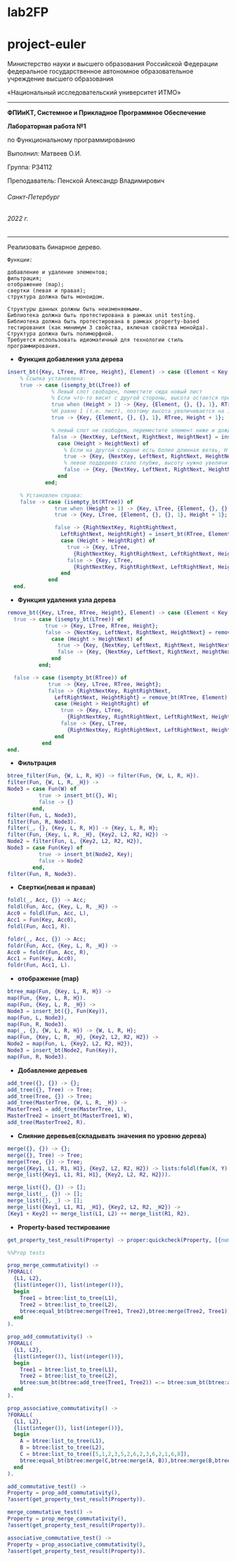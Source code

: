 # lab2FP
# project-euler
Министерство науки и высшего образования Российской Федерации федеральное государственное автономное образовательное учреждение высшего образования

«Национальный исследовательский университет ИТМО»

---
__ФПИиКТ, Системное и Прикладное Программное Обеспечение__

__Лабораторная работа №1__

по Функциональному программированию

Выполнил: Матвеев О.И.

Группа: P34112

Преподаватель: Пенской Александр Владимирович

###### Санкт-Петербург
###### 2022 г.
---
Реализовать бинарное дерево.

    Функции:

    добавление и удаление элементов;
    фильтрация;
    отображение (map);
    свертки (левая и правая);
    структура должна быть моноидом.

    Структуры данных должны быть неизменяемыми.
    Библиотека должна быть протестирована в рамках unit testing.
    Библиотека должна быть протестирована в рамках property-based тестирования (как минимум 3 свойства, включая свойства монойда).
    Структура должна быть полиморфной.
    Требуется использовать идиоматичный для технологии стиль программирования.

+ __Функция добавления узла дерева__
``` erlang
insert_bt({Key, LTree, RTree, Height}, Element) -> case (Element < Key) of
    % Ссылка установлена:
    true -> case (isempty_bt(LTree)) of
              % Левый слот свободен, поместите сюда новый лист
              % Если что-то висит с другой стороны, высота остается прежней
              true when (Height > 1) -> {Key, {Element, {}, {}, 1}, RTree, Height};
              %H равно 1 (т.е. лист), поэтому высота увеличивается на 1
              true -> {Key, {Element, {}, {}, 1}, RTree, Height + 1};

              % левый слот не свободен, переместите элемент ниже и дождитесь высоты следующего дерева
              false -> {NextKey, LeftNext, RightNext, HeightNext} = insert_bt(LTree, Element),
                case (Height > HeightNext) of
                  % Если на другой стороне есть более длинная ветвь, H остается нетронутой
                  true -> {Key, {NextKey, LeftNext, RightNext, HeightNext}, RTree, Height};
                  % левое поддерево стало глубже, высоту нужно увеличить на 1
                  false -> {Key, {NextKey, LeftNext, RightNext, HeightNext}, RTree, Height + 1}
                end
            end;

    % Установлен справа:
    false -> case (isempty_bt(RTree)) of
               true when (Height > 1) -> {Key, LTree, {Element, {}, {}, 1}, Height};
               true -> {Key, LTree, {Element, {}, {}, 1}, Height + 1};

               false -> {RightNextKey, RightRightNext,
                 LeftRightNext, HeightRight} = insert_bt(RTree, Element),
                 case (Height > HeightRight) of
                   true -> {Key, LTree,
                     {RightNextKey, RightRightNext, LeftRightNext, HeightRight}, Height};
                   false -> {Key, LTree,
                     {RightNextKey, RightRightNext, LeftRightNext, HeightRight}, Height + 1}
                 end
             end
  end.
  ```
  
  + __Функция удаления узла дерева__
  ``` erlang
remove_bt({Key, LTree, RTree, Height}, Element) -> case (Element < Key) of
    true -> case (isempty_bt(LTree)) of
              true -> {Key, LTree, RTree, Height};
              false -> {NextKey, LeftNext, RightNext, HeightNext} = remove_bt(LTree, Element),
                case (Height > HeightNext) of
                  true -> {Key, {NextKey, LeftNext, RightNext, HeightNext}, RTree, Height};
                  false -> {Key, {NextKey, LeftNext, RightNext, HeightNext}, RTree, Height - 1}
                end
            end;

    false -> case (isempty_bt(RTree)) of
               true -> {Key, LTree, RTree, Height};
               false -> {RightNextKey, RightRightNext,
                 LeftRightNext, HeightRight} = remove_bt(RTree, Element),
                 case (Height > HeightRight) of
                   true -> {Key, LTree,
                     {RightNextKey, RightRightNext, LeftRightNext, HeightRight}, Height};
                   false -> {Key, LTree,
                     {RightNextKey, RightRightNext, LeftRightNext, HeightRight}, Height - 1}
                 end
             end
  end.
  ```
   + __Фильтрация__
  ```erlang
  btree_filter(Fun, {W, L, R, H}) -> filter(Fun, {W, L, R, H}).
filter(Fun, {W, L, R, _H}) ->
  Node3 = case Fun(W) of
            true -> insert_bt({}, W);
            false -> {}
          end,
  filter(Fun, L, Node3),
  filter(Fun, R, Node3).
filter(_, {}, {Key, L, R, H}) -> {Key, L, R, H};
filter(Fun, {Key, L, R, _H}, {Key2, L2, R2, H2}) ->
  Node2 = filter(Fun, L, {Key2, L2, R2, H2}),
  Node3 = case Fun(Key) of
            true -> insert_bt(Node2, Key);
            false -> Node2
          end,
  filter(Fun, R, Node3).

  ```
  
  
  + __Свертки(левая и правая)__
  ```erlang
  foldl(_, Acc, {}) -> Acc;
foldl(Fun, Acc, {Key, L, R, _H}) ->
  Acc0 = foldl(Fun, Acc, L),
  Acc1 = Fun(Key, Acc0),
  foldl(Fun, Acc1, R).

foldr(_, Acc, {}) -> Acc;
foldr(Fun, Acc, {Key, L, R, _H}) ->
  Acc0 = foldr(Fun, Acc, R),
  Acc1 = Fun(Key, Acc0),
  foldr(Fun, Acc1, L).
  ```


  + __отображение (map)__
  ```erlang
  btree_map(Fun, {Key, L, R, H}) ->
  map(Fun, {Key, L, R, H}).
map(Fun, {Key, L, R, _H}) ->
  Node3 = insert_bt({}, Fun(Key)),
  map(Fun, L, Node3),
  map(Fun, R, Node3).
map(_, {}, {W, L, R, H}) -> {W, L, R, H};
map(Fun, {Key, L, R, _H}, {Key2, L2, R2, H2}) ->
  Node2 = map(Fun, L, {Key2, L2, R2, H2}),
  Node3 = insert_bt(Node2, Fun(Key)),
  map(Fun, R, Node3).

  ```
  
   + __Добавление деревьев__
  ```erlang
  add_tree({}, {}) -> {};
add_tree({}, Tree) -> Tree;
add_tree(Tree, {}) -> Tree;
add_tree(MasterTree, {W, L, R, _H}) ->
  MasterTree1 = add_tree(MasterTree, L),
  MasterTree2 = insert_bt(MasterTree1, W),
  add_tree(MasterTree2, R).

  ```
  
   + __Слияние деревьев(складывать значения по уровню дерева)__
  ```erlang
  merge({}, {}) -> {};
merge({}, Tree) -> Tree;
merge(Tree, {}) -> Tree;
merge({Key1, L1, R1, H1}, {Key2, L2, R2, H2}) -> lists:foldl(fun(X, Y) -> insert_bt(Y, X) end, {},
  merge_list({Key1, L1, R1, H1}, {Key2, L2, R2, H2})).

merge_list({}, {}) -> [];
merge_list(_, {}) -> [];
merge_list({}, _) -> [];
merge_list({Key1, L1, R1, _H1}, {Key2, L2, R2, _H2}) ->
  [Key1 + Key2] ++ merge_list(L1, L2) ++ merge_list(R1, R2).

  ```
  
  + __Property-based тестирование__
  ```erlang
  get_property_test_result(Property) -> proper:quickcheck(Property, [{numtests, ?PROPERTY_TESTS_AMOUNT}]).

%%Prop tests

prop_merge_commutativity() ->
  ?FORALL(
    {L1, L2},
    {list(integer()), list(integer())},
    begin
      Tree1 = btree:list_to_tree(L1),
      Tree2 = btree:list_to_tree(L2),
      btree:equal_bt(btree:merge(Tree1, Tree2),btree:merge(Tree2, Tree1))
    end
  ).

prop_add_commutativity() ->
  ?FORALL(
    {L1, L2},
    {list(integer()), list(integer())},
    begin
      Tree1 = btree:list_to_tree(L1),
      Tree2 = btree:list_to_tree(L2),
      btree:sum_bt(btree:add_tree(Tree1, Tree2)) =:= btree:sum_bt(btree:add_tree(Tree2, Tree1))
    end
  ).

prop_associative_commutativity() ->
  ?FORALL(
    {L1, L2},
    {list(integer()), list(integer())},
    begin
      A = btree:list_to_tree(L1),
      B = btree:list_to_tree(L2),
      C = btree:list_to_tree([5,1,2,3,5,2,6,2,3,6,2,1,6,8]),
      btree:equal_bt(btree:merge(C,btree:merge(A, B)),btree:merge(B,btree:merge(A, C)))
    end
  ).

add_commutative_test() ->
  Property = prop_add_commutativity(),
  ?assert(get_property_test_result(Property)).

merge_commutative_test() ->
  Property = prop_merge_commutativity(),
  ?assert(get_property_test_result(Property)).

associative_commutative_test() ->
  Property = prop_associative_commutativity(),
  ?assert(get_property_test_result(Property)).


  ```
  
  
  
 

